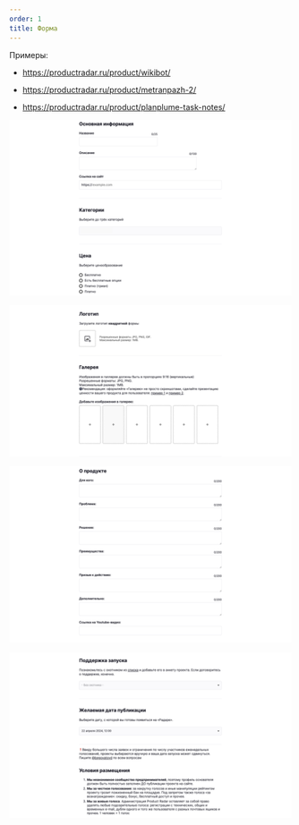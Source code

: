 ```yaml
---
order: 1
title: Форма
---
```


Примеры:

-  <https://productradar.ru/product/wikibot/>

-  <https://productradar.ru/product/metranpazh-2/>

-  <https://productradar.ru/product/planplume-task-notes/>

![](./new_article_0_0.png)

![](./new_article_0_1.png)

![](./new_article_0_2.png)

![](./new_article_0_3.png)